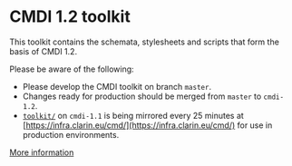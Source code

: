 # CMDI 1.2 toolkit

This toolkit contains the schemata, stylesheets and scripts that form the basis of CMDI 1.2.

Please be aware of the following:
* Please develop the CMDI toolkit on branch `master`.
* Changes ready for production should be merged from `master` to `cmdi-1.2`.
* [`toolkit/`](toolkit/) on `cmdi-1.1` is being mirrored every 25 minutes at [https://infra.clarin.eu/cmd/](https://infra.clarin.eu/cmd/) for use in production environments.

[More information](https://www.clarin.eu/cmdi)
